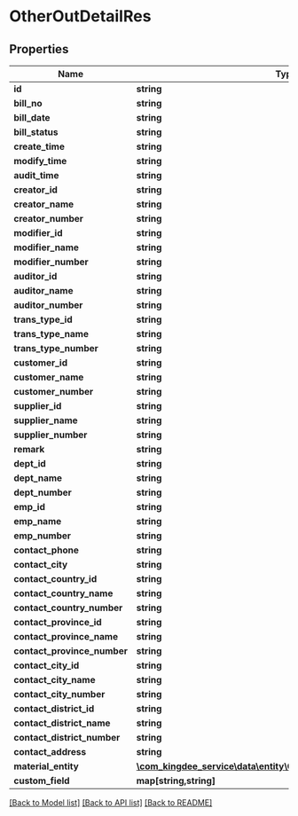 # OtherOutDetailRes

## Properties
Name | Type | Description | Notes
------------ | ------------- | ------------- | -------------
**id** | **string** |  | [optional] 
**bill_no** | **string** |  | [optional] 
**bill_date** | **string** |  | [optional] 
**bill_status** | **string** |  | [optional] 
**create_time** | **string** |  | [optional] 
**modify_time** | **string** |  | [optional] 
**audit_time** | **string** |  | [optional] 
**creator_id** | **string** |  | [optional] 
**creator_name** | **string** |  | [optional] 
**creator_number** | **string** |  | [optional] 
**modifier_id** | **string** |  | [optional] 
**modifier_name** | **string** |  | [optional] 
**modifier_number** | **string** |  | [optional] 
**auditor_id** | **string** |  | [optional] 
**auditor_name** | **string** |  | [optional] 
**auditor_number** | **string** |  | [optional] 
**trans_type_id** | **string** |  | [optional] 
**trans_type_name** | **string** |  | [optional] 
**trans_type_number** | **string** |  | [optional] 
**customer_id** | **string** |  | [optional] 
**customer_name** | **string** |  | [optional] 
**customer_number** | **string** |  | [optional] 
**supplier_id** | **string** |  | [optional] 
**supplier_name** | **string** |  | [optional] 
**supplier_number** | **string** |  | [optional] 
**remark** | **string** |  | [optional] 
**dept_id** | **string** |  | [optional] 
**dept_name** | **string** |  | [optional] 
**dept_number** | **string** |  | [optional] 
**emp_id** | **string** |  | [optional] 
**emp_name** | **string** |  | [optional] 
**emp_number** | **string** |  | [optional] 
**contact_phone** | **string** |  | [optional] 
**contact_city** | **string** |  | [optional] 
**contact_country_id** | **string** |  | [optional] 
**contact_country_name** | **string** |  | [optional] 
**contact_country_number** | **string** |  | [optional] 
**contact_province_id** | **string** |  | [optional] 
**contact_province_name** | **string** |  | [optional] 
**contact_province_number** | **string** |  | [optional] 
**contact_city_id** | **string** |  | [optional] 
**contact_city_name** | **string** |  | [optional] 
**contact_city_number** | **string** |  | [optional] 
**contact_district_id** | **string** |  | [optional] 
**contact_district_name** | **string** |  | [optional] 
**contact_district_number** | **string** |  | [optional] 
**contact_address** | **string** |  | [optional] 
**material_entity** | [**\com_kingdee_service\data\entity\OtherOutDetailResMaterialEntity[]**](OtherOutDetailResMaterialEntity.md) |  | [optional] 
**custom_field** | **map[string,string]** |  | [optional] 

[[Back to Model list]](../README.md#documentation-for-models) [[Back to API list]](../README.md#documentation-for-api-endpoints) [[Back to README]](../README.md)


